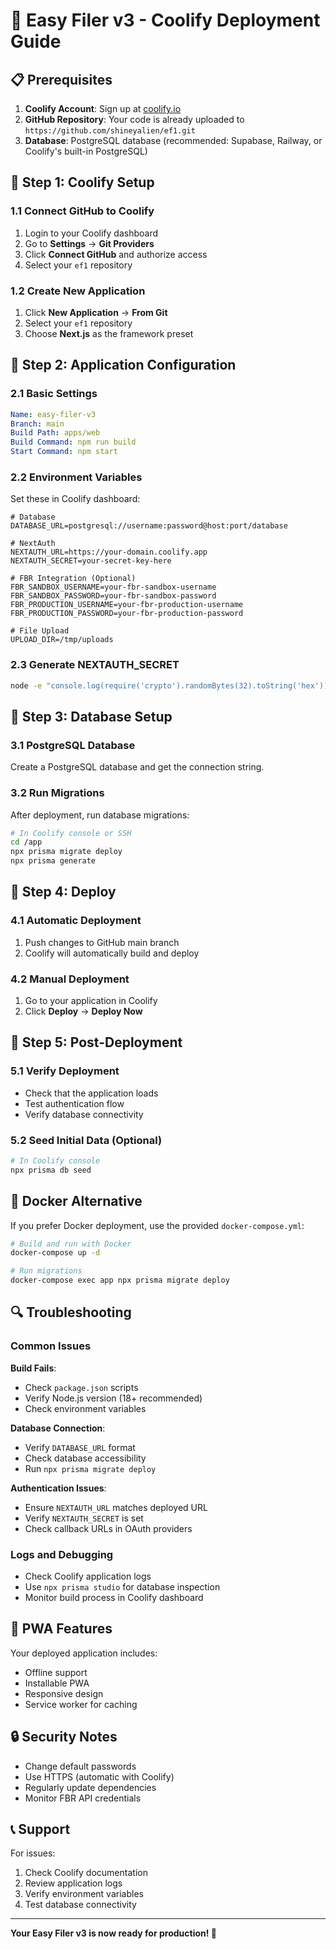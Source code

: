 # 🚀 Easy Filer v3 - Coolify Deployment Guide

## 📋 Prerequisites

1. **Coolify Account**: Sign up at [coolify.io](https://coolify.io)
2. **GitHub Repository**: Your code is already uploaded to `https://github.com/shineyalien/ef1.git`
3. **Database**: PostgreSQL database (recommended: Supabase, Railway, or Coolify's built-in PostgreSQL)

## 🔧 Step 1: Coolify Setup

### 1.1 Connect GitHub to Coolify
1. Login to your Coolify dashboard
2. Go to **Settings** → **Git Providers**
3. Click **Connect GitHub** and authorize access
4. Select your `ef1` repository

### 1.2 Create New Application
1. Click **New Application** → **From Git**
2. Select your `ef1` repository
3. Choose **Next.js** as the framework preset

## 🔧 Step 2: Application Configuration

### 2.1 Basic Settings
```yaml
Name: easy-filer-v3
Branch: main
Build Path: apps/web
Build Command: npm run build
Start Command: npm start
```

### 2.2 Environment Variables
Set these in Coolify dashboard:

```env
# Database
DATABASE_URL=postgresql://username:password@host:port/database

# NextAuth
NEXTAUTH_URL=https://your-domain.coolify.app
NEXTAUTH_SECRET=your-secret-key-here

# FBR Integration (Optional)
FBR_SANDBOX_USERNAME=your-fbr-sandbox-username
FBR_SANDBOX_PASSWORD=your-fbr-sandbox-password
FBR_PRODUCTION_USERNAME=your-fbr-production-username
FBR_PRODUCTION_PASSWORD=your-fbr-production-password

# File Upload
UPLOAD_DIR=/tmp/uploads
```

### 2.3 Generate NEXTAUTH_SECRET
```bash
node -e "console.log(require('crypto').randomBytes(32).toString('hex'))"
```

## 🔧 Step 3: Database Setup

### 3.1 PostgreSQL Database
Create a PostgreSQL database and get the connection string.

### 3.2 Run Migrations
After deployment, run database migrations:

```bash
# In Coolify console or SSH
cd /app
npx prisma migrate deploy
npx prisma generate
```

## 🔧 Step 4: Deploy

### 4.1 Automatic Deployment
1. Push changes to GitHub main branch
2. Coolify will automatically build and deploy

### 4.2 Manual Deployment
1. Go to your application in Coolify
2. Click **Deploy** → **Deploy Now**

## 🔧 Step 5: Post-Deployment

### 5.1 Verify Deployment
- Check that the application loads
- Test authentication flow
- Verify database connectivity

### 5.2 Seed Initial Data (Optional)
```bash
# In Coolify console
npx prisma db seed
```

## 🐳 Docker Alternative

If you prefer Docker deployment, use the provided `docker-compose.yml`:

```bash
# Build and run with Docker
docker-compose up -d

# Run migrations
docker-compose exec app npx prisma migrate deploy
```

## 🔍 Troubleshooting

### Common Issues

**Build Fails**:
- Check `package.json` scripts
- Verify Node.js version (18+ recommended)
- Check environment variables

**Database Connection**:
- Verify `DATABASE_URL` format
- Check database accessibility
- Run `npx prisma migrate deploy`

**Authentication Issues**:
- Ensure `NEXTAUTH_URL` matches deployed URL
- Verify `NEXTAUTH_SECRET` is set
- Check callback URLs in OAuth providers

### Logs and Debugging
- Check Coolify application logs
- Use `npx prisma studio` for database inspection
- Monitor build process in Coolify dashboard

## 📱 PWA Features

Your deployed application includes:
- Offline support
- Installable PWA
- Responsive design
- Service worker for caching

## 🔒 Security Notes

- Change default passwords
- Use HTTPS (automatic with Coolify)
- Regularly update dependencies
- Monitor FBR API credentials

## 📞 Support

For issues:
1. Check Coolify documentation
2. Review application logs
3. Verify environment variables
4. Test database connectivity

---

**Your Easy Filer v3 is now ready for production! 🎉**